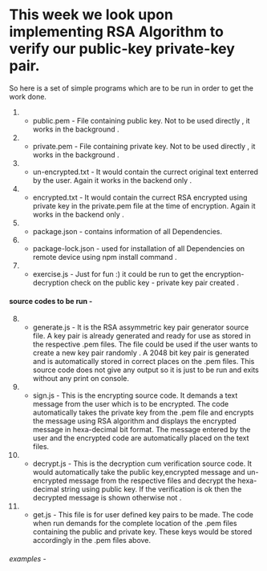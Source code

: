 # This week we look upon implementing RSA Algorithm to verify our public-key private-key pair.

So here is a set of simple programs which are to be run in order to get the work done.

1) - public.pem - File containing public key. Not to be used directly , it works in the background .
2) - private.pem - File containing private key. Not to be used directly , it works in the background .
3) - un-encrypted.txt - It would contain the currect original text enterred by the user. Again it works in the backend only .
4) - encrypted.txt - It would contain the currect RSA encrypted using private key in the private.pem file at the time of encryption. Again it works in the backend only .
5) - package.json - contains information of all Dependencies.
6) - package-lock.json - used for installation of all Dependencies on remote device using npm install command .
7) - exercise.js - Just for fun :)  it could be run to get the encryption-decryption check on the public key - private key pair created .


#### source codes to be run -

8) - generate.js - It is the RSA assymmetric key pair generator source file. A key pair is already generated and ready for use as stored in the respective .pem files. The file could be used if the user wants to create a new key pair randomly . A 2048 bit key pair is generated and is automatically stored in correct places on the .pem files. This source code does not give any output so it is just to be run and exits without any print on console.

9) - sign.js - This is the encrypting source code. It demands a text message from the user which is to be encrypted. The code automatically takes the private key from the .pem file and encrypts the message using RSA algorithm and displays the encrypted message in hexa-decimal bit format. The message entered by the user and the encrypted code are automatically placed on the text files.

10) - decrypt.js - This is the decryption cum verification source code. It would automatically take the public key,encrypted message and un-encrypted message from the respective files and decrypt the hexa-decimal string using public key. If the verification is ok then the decrypted message is shown otherwise not .

11) - get.js - This file is for user defined key pairs to be made. The code when run demands for the complete location of the .pem files containing the public and private key. These keys would be stored accordingly in the .pem files above.

###### examples - 


